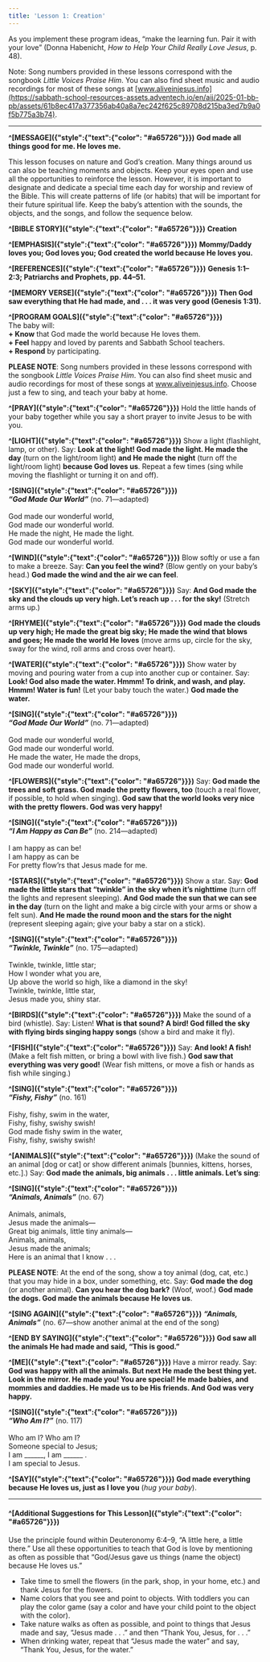 ```yaml
---
title: 'Lesson 1: Creation'
---
```


As you implement these program ideas, “make the learning fun. Pair it with your love” (Donna Habenicht, _How to Help Your Child Really Love Jesus_, p. 48).

Note: Song numbers provided in these lessons correspond with the songbook _Little Voices Praise Him_. You can also find sheet music and audio recordings for most of these songs at [www.aliveinjesus.info](https://sabbath-school-resources-assets.adventech.io/en/aij/2025-01-bb-pb/assets/61b8ec417a377356ab40a8a7ec242f625c89708d215ba3ed7b9a0f5b775a3b74).

---

**^[MESSAGE]({"style":{"text":{"color": "#a65726"}}})** **God made all things good for me. He loves me.**

This lesson focuses on nature and God’s creation. Many things around us can also be teaching moments and objects. Keep your eyes open and use all the opportunities to reinforce the lesson. However, it is important to designate and dedicate a special time each day for worship and review of the Bible. This will create patterns of life (or habits) that will be important for their future spiritual life. Keep the baby’s attention with the sounds, the objects, and the songs, and follow the sequence below.

**^[BIBLE STORY]({"style":{"text":{"color": "#a65726"}}})** **Creation**

**^[EMPHASIS]({"style":{"text":{"color": "#a65726"}}})** **Mommy/Daddy loves you; God loves you; God created the world because He loves you.**

**^[REFERENCES]({"style":{"text":{"color": "#a65726"}}})** **Genesis 1:1–2:3; Patriarchs and Prophets, pp. 44–51.**

**^[MEMORY VERSE]({"style":{"text":{"color": "#a65726"}}})** **Then God saw everything that He had made, and . . . it was very good (Genesis 1:31).**

**^[PROGRAM GOALS]({"style":{"text":{"color": "#a65726"}}})**\
The baby will:\
**+ Know** that God made the world because He loves them.\
**+ Feel** happy and loved by parents and Sabbath School teachers.\
**+ Respond** by participating.

**PLEASE NOTE**: Song numbers provided in these lessons correspond with the songbook _Little Voices Praise Him_. You can also find sheet music and audio recordings for most of these songs at www.aliveinjesus.info. Choose just a few to sing, and teach your baby at home.

**^[PRAY]({"style":{"text":{"color": "#a65726"}}})** Hold the little hands of your baby together while you say a short prayer to invite Jesus to be with you.

**^[LIGHT]({"style":{"text":{"color": "#a65726"}}})** Show a light (flashlight, lamp, or other). Say: **Look at the light! God made the light. He made the day** (turn on the light/room light) **and He made the night** (turn off the light/room light) **because God loves us**. Repeat a few times (sing while moving the flashlight or turning it on and off).

**^[SING]({"style":{"text":{"color": "#a65726"}}})**\
_**“God Made Our World”**_ (no. 71—adapted)\
\
God made our wonderful world,\
God made our wonderful world.\
He made the night, He made the light.\
God made our wonderful world.

**^[WIND]({"style":{"text":{"color": "#a65726"}}})** Blow softly or use a fan to make a breeze. Say: **Can you feel the wind?** (Blow gently on your baby’s head.) **God made the wind and the air we can feel**.

**^[SKY]({"style":{"text":{"color": "#a65726"}}})** Say: **And God made the sky and the clouds up very high. Let’s reach up . . . for the sky!** (Stretch arms up.)

**^[RHYME]({"style":{"text":{"color": "#a65726"}}})** **God made the clouds up very high; He made the great big sky; He made the wind that blows and goes; He made the world He loves** (move arms up, circle for the sky, sway for the wind, roll arms and cross over heart).

**^[WATER]({"style":{"text":{"color": "#a65726"}}})** Show water by moving and pouring water from a cup into another cup or container. Say: **Look! God also made the water. Hmmm! To drink, and wash, and play. Hmmm! Water is fun!** (Let your baby touch the water.) **God made the water.**

**^[SING]({"style":{"text":{"color": "#a65726"}}})**\
_**“God Made Our World”**_ (no. 71—adapted)\
\
God made our wonderful world,\
God made our wonderful world.\
He made the water, He made the drops,\
God made our wonderful world.

**^[FLOWERS]({"style":{"text":{"color": "#a65726"}}})** Say: **God made the trees and soft grass. God made the pretty flowers, too** (touch a real flower, if possible, to hold when singing). **God saw that the world looks very nice with the pretty flowers. God was very happy!**

**^[SING]({"style":{"text":{"color": "#a65726"}}})**\
_**“I Am Happy as Can Be”**_ (no. 214—adapted)\
\
I am happy as can be!\
I am happy as can be\
For pretty flow’rs that Jesus made for me.

**^[STARS]({"style":{"text":{"color": "#a65726"}}})** Show a star. Say: **God made the little stars that “twinkle” in the sky when it’s nighttime** (turn off the lights and represent sleeping). **And God made the sun that we can see in the day** (turn on the light and make a big circle with your arms or show a felt sun). **And He made the round moon and the stars for the night** (represent sleeping again; give your baby a star on a stick).

**^[SING]({"style":{"text":{"color": "#a65726"}}})**\
_**“Twinkle, Twinkle”**_ (no. 175—adapted)\
\
Twinkle, twinkle, little star;\
How I wonder what you are,\
Up above the world so high, like a diamond in the sky!\
Twinkle, twinkle, little star,\
Jesus made you, shiny star.

**^[BIRDS]({"style":{"text":{"color": "#a65726"}}})** Make the sound of a bird (whistle). Say: Listen! **What is that sound? A bird! God filled the sky with flying birds singing happy songs** (show a bird and make it fly).

**^[FISH]({"style":{"text":{"color": "#a65726"}}})** Say: **And look! A fish!** (Make a felt fish mitten, or bring a bowl with live fish.) **God saw that everything was very good!** (Wear fish mittens, or move a fish or hands as fish while singing.)

**^[SING]({"style":{"text":{"color": "#a65726"}}})**\
_**“Fishy, Fishy”**_ (no. 161)\
\
Fishy, fishy, swim in the water,\
Fishy, fishy, swishy swish!\
God made fishy swim in the water,\
Fishy, fishy, swishy swish!

**^[ANIMALS]({"style":{"text":{"color": "#a65726"}}})** (Make the sound of an animal [dog or cat] or show different animals [bunnies, kittens, horses, etc.].) Say: **God made the animals, big animals . . . little animals. Let’s sing**:

**^[SING]({"style":{"text":{"color": "#a65726"}}})**\
_**“Animals, Animals”**_ (no. 67)\
\
Animals, animals,\
Jesus made the animals—\
Great big animals, little tiny animals—\
Animals, animals,\
Jesus made the animals;\
Here is an animal that I know . . .

**PLEASE NOTE**: At the end of the song, show a toy animal (dog, cat, etc.) that you may hide in a box, under something, etc. Say: **God made the dog** (or another animal). **Can you hear the dog bark?** (Woof, woof.) **God made the dogs. God made the animals because He loves us**.

**^[SING AGAIN]({"style":{"text":{"color": "#a65726"}}})** _**“Animals, Animals”**_ (no. 67—show another animal at the end of the song)

**^[END BY SAYING]({"style":{"text":{"color": "#a65726"}}})** **God saw all the animals He had made and said, “This is good.”**

**^[ME]({"style":{"text":{"color": "#a65726"}}})** Have a mirror ready. Say: **God was happy with all the animals. But next He made the best thing yet. Look in the mirror. He made you! You are special! He made babies, and mommies and daddies. He made us to be His friends. And God was very happy.**

**^[SING]({"style":{"text":{"color": "#a65726"}}})**\
_**“Who Am I?”**_ (no. 117)\
\
Who am I? Who am I?\
Someone special to Jesus;\
I am ______, I am ______ .\
I am special to Jesus.

**^[SAY]({"style":{"text":{"color": "#a65726"}}})** **God made everything because He loves us, just as I love you** (_hug your baby_).

---

#### ^[Additional Suggestions for This Lesson]({"style":{"text":{"color": "#a65726"}}})

Use the principle found within Deuteronomy 6:4–9, “A little here, a little there.” Use all these opportunities to teach that God is love by mentioning as often as possible that “God/Jesus gave us things (name the object) because He loves us.”

+ Take time to smell the flowers (in the park, shop, in your home, etc.) and thank Jesus for the flowers.
+ Name colors that you see and point to objects. With toddlers you can play the color game (say a color and have your child point to the object with the color).
+ Take nature walks as often as possible, and point to things that Jesus made and say, “Jesus made . . .” and then “Thank You, Jesus, for . . .”
+ When drinking water, repeat that “Jesus made the water” and say, “Thank You, Jesus, for the water.”